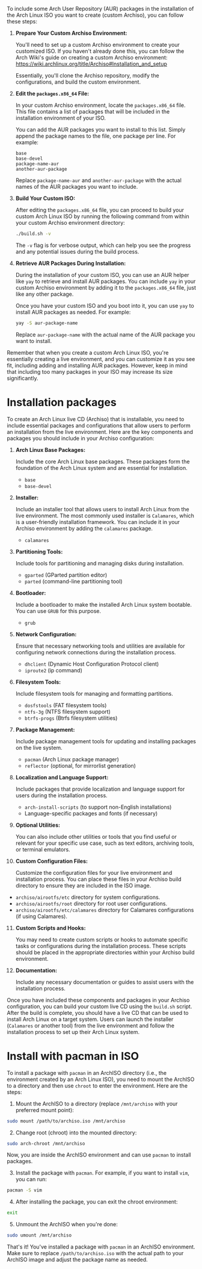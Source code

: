 To include some Arch User Repository (AUR) packages in the installation of the Arch Linux ISO you want to create (custom Archiso), you can follow these steps:

1. **Prepare Your Custom Archiso Environment:**

   You'll need to set up a custom Archiso environment to create your customized ISO. If you haven't already done this, you can follow the Arch Wiki's guide on creating a custom Archiso environment: https://wiki.archlinux.org/title/Archiso#Installation_and_setup

   Essentially, you'll clone the Archiso repository, modify the configurations, and build the custom environment.

2. **Edit the `packages.x86_64` File:**

   In your custom Archiso environment, locate the `packages.x86_64` file. This file contains a list of packages that will be included in the installation environment of your ISO.

   You can add the AUR packages you want to install to this list. Simply append the package names to the file, one package per line. For example:

   ```plaintext
   base
   base-devel
   package-name-aur
   another-aur-package
   ```

   Replace `package-name-aur` and `another-aur-package` with the actual names of the AUR packages you want to include.

3. **Build Your Custom ISO:**

   After editing the `packages.x86_64` file, you can proceed to build your custom Arch Linux ISO by running the following command from within your custom Archiso environment directory:

   ```bash
   ./build.sh -v
   ```

   The `-v` flag is for verbose output, which can help you see the progress and any potential issues during the build process.

4. **Retrieve AUR Packages During Installation:**

   During the installation of your custom ISO, you can use an AUR helper like `yay` to retrieve and install AUR packages. You can include `yay` in your custom Archiso environment by adding it to the `packages.x86_64` file, just like any other package.

   Once you have your custom ISO and you boot into it, you can use `yay` to install AUR packages as needed. For example:

   ```bash
   yay -S aur-package-name
   ```

   Replace `aur-package-name` with the actual name of the AUR package you want to install.

Remember that when you create a custom Arch Linux ISO, you're essentially creating a live environment, and you can customize it as you see fit, including adding and installing AUR packages. However, keep in mind that including too many packages in your ISO may increase its size significantly.

# Installation packages

To create an Arch Linux live CD (Archiso) that is installable, you need to include essential packages and configurations that allow users to perform an installation from the live environment. Here are the key components and packages you should include in your Archiso configuration:

1. **Arch Linux Base Packages:**
   
   Include the core Arch Linux base packages. These packages form the foundation of the Arch Linux system and are essential for installation.

   - `base`
   - `base-devel`

2. **Installer:**

   Include an installer tool that allows users to install Arch Linux from the live environment. The most commonly used installer is `Calamares`, which is a user-friendly installation framework. You can include it in your Archiso environment by adding the `calamares` package.

   - `calamares`

3. **Partitioning Tools:**

   Include tools for partitioning and managing disks during installation.

   - `gparted` (GParted partition editor)
   - `parted` (command-line partitioning tool)

4. **Bootloader:**

   Include a bootloader to make the installed Arch Linux system bootable. You can use `GRUB` for this purpose.

   - `grub`

5. **Network Configuration:**

   Ensure that necessary networking tools and utilities are available for configuring network connections during the installation process.

   - `dhclient` (Dynamic Host Configuration Protocol client)
   - `iproute2` (ip command)

6. **Filesystem Tools:**

   Include filesystem tools for managing and formatting partitions.

   - `dosfstools` (FAT filesystem tools)
   - `ntfs-3g` (NTFS filesystem support)
   - `btrfs-progs` (Btrfs filesystem utilities)

7. **Package Management:**

   Include package management tools for updating and installing packages on the live system.

   - `pacman` (Arch Linux package manager)
   - `reflector` (optional, for mirrorlist generation)

8. **Localization and Language Support:**

   Include packages that provide localization and language support for users during the installation process.

   - `arch-install-scripts` (to support non-English installations)
   - Language-specific packages and fonts (if necessary)

9. **Optional Utilities:**

   You can also include other utilities or tools that you find useful or relevant for your specific use case, such as text editors, archiving tools, or terminal emulators.

10. **Custom Configuration Files:**

    Customize the configuration files for your live environment and installation process. You can place these files in your Archiso build directory to ensure they are included in the ISO image.

   - `archiso/airootfs/etc` directory for system configurations.
   - `archiso/airootfs/root` directory for root user configurations.
   - `archiso/airootfs/etc/calamares` directory for Calamares configurations (if using Calamares).

11. **Custom Scripts and Hooks:**

    You may need to create custom scripts or hooks to automate specific tasks or configurations during the installation process. These scripts should be placed in the appropriate directories within your Archiso build environment.

12. **Documentation:**

    Include any necessary documentation or guides to assist users with the installation process.

Once you have included these components and packages in your Archiso configuration, you can build your custom live CD using the `build.sh` script. After the build is complete, you should have a live CD that can be used to install Arch Linux on a target system. Users can launch the installer (`Calamares` or another tool) from the live environment and follow the installation process to set up their Arch Linux system.

# Install with pacman in ISO

To install a package with `pacman` in an ArchISO directory (i.e., the environment created by an Arch Linux ISO), you need to mount the ArchISO to a directory and then use `chroot` to enter the environment. Here are the steps:

1. Mount the ArchISO to a directory (replace `/mnt/archiso` with your preferred mount point):

```bash
sudo mount /path/to/archiso.iso /mnt/archiso
```

2. Change root (chroot) into the mounted directory:

```bash
sudo arch-chroot /mnt/archiso
```

Now, you are inside the ArchISO environment and can use `pacman` to install packages.

3. Install the package with `pacman`. For example, if you want to install `vim`, you can run:

```bash
pacman -S vim
```

4. After installing the package, you can exit the chroot environment:

```bash
exit
```

5. Unmount the ArchISO when you're done:

```bash
sudo umount /mnt/archiso
```

That's it! You've installed a package with `pacman` in an ArchISO environment. Make sure to replace `/path/to/archiso.iso` with the actual path to your ArchISO image and adjust the package name as needed.

